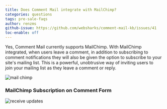 ```yaml
---
title: Does Comment Mail integrate with MailChimp?
categories: questions
tags: pre-sale-faqs
author: renzms
github-issue: https://github.com/websharks/comment-mail-kb/issues/41
toc-enable: off
---
```


Yes, Comment Mail currently supports MailChimp. With MailChimp integrated, when users leave a comment, in addition to subscribing to comment notifications they will also be given the option to subscribe to your site's mailing list. This is a powerful, unobtrusive way of inviting users to join your mailing list as they leave a comment or reply.

![mail chimp](https://user-images.githubusercontent.com/13220018/27347325-d03e0936-5622-11e7-8be7-86ec34f4790b.png)



### MailChimp Subscription on Comment Form


![receive updates](https://user-images.githubusercontent.com/13220018/27347452-340b49f6-5623-11e7-8d9c-f9591217bc23.png)
